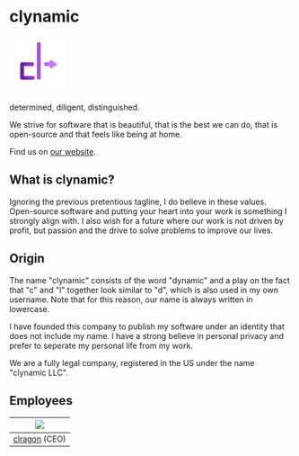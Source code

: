 # clynamic

[<img src="logo.png" width="100px;"/>](https://clynamic.net)

determined, diligent, distinguished.

We strive for software that is beautiful, that is the best we can do, that is open-source and that feels like being at home.

Find us on [our website](https://clynamic.net).

## What is clynamic?

Ignoring the previous pretentious tagline, I do believe in these values.
Open-source software and putting your heart into your work is something I
strongly align with. I also wish for a future where our work is not driven by profit, but passion and the drive to solve problems to improve our lives.

## Origin

The name "clynamic" consists of the word "dynamic" and a play on the fact that "c" and "l" together look similar to "d", which is also used in my own username.
Note that for this reason, our name is always written in lowercase.

I have founded this company to publish my software under an identity that does not include my name.
I have a strong believe in personal privacy and prefer to seperate my personal life from my work.

We are a fully legal company, registered in the US under the name "clynamic LLC".

## Employees

| [<img src="https://github.com/clragon.png" width="100px;"/>](https://github.com/clragon)
|---|
| [clragon](https://github.com/clragon) (CEO) |
